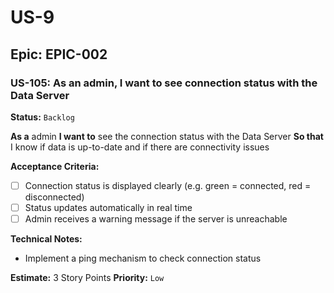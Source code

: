 # US-9

## Epic: EPIC-002

### US-105: As an admin, I want to see connection status with the Data Server
**Status:** `Backlog`

**As a** admin
**I want to** see the connection status with the Data Server
**So that** I know if data is up-to-date and if there are connectivity issues

**Acceptance Criteria:**
- [ ] Connection status is displayed clearly (e.g. green = connected, red = disconnected)
- [ ] Status updates automatically in real time
- [ ] Admin receives a warning message if the server is unreachable

**Technical Notes:**
- Implement a ping mechanism to check connection status

**Estimate:** 3 Story Points
**Priority:** `Low`